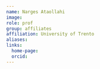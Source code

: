 ```yaml
---
name: Narges Ataollahi 
image: 
role: prof
group: affiliates
affiliation: University of Trento 
aliases:
links:
  home-page: 
  orcid:
---
```


